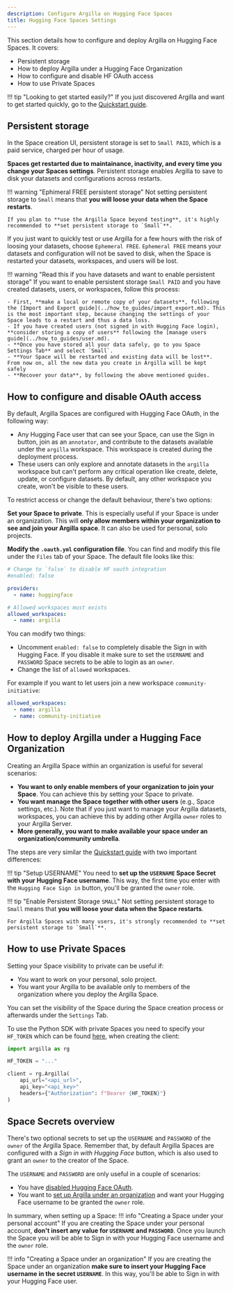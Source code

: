 ```yaml
---
description: Configure Argilla on Hugging Face Spaces
title: Hugging Face Spaces Settings
---
```


This section details how to configure and deploy Argilla on Hugging Face Spaces. It covers:

- Persistent storage
- How to deploy Argilla under a Hugging Face Organization
- How to configure and disable HF OAuth access
- How to use Private Spaces

!!! tip "Looking to get started easily?"
    If you just discovered Argilla and want to get started quickly, go to the [Quickstart guide](quickstart.md).

## Persistent storage

In the Space creation UI, persistent storage is set to `Small PAID`, which is a paid service, charged per hour of usage.

**Spaces get restarted due to maintainance, inactivity, and every time you change your Spaces settings**. Persistent storage enables Argilla to save to disk your datasets and configurations across restarts.

!!! warning "Ephimeral FREE persistent storage"
    Not setting persistent storage to `Small` means that **you will loose your data when the Space restarts**.

    If you plan to **use the Argilla Space beyond testing**, it's highly recommended to **set persistent storage to `Small`**.

If you just want to quickly test or use Argilla for a few hours with the risk of loosing your datasets, choose `Ephemeral FREE`. `Ephemeral FREE` means your datasets and configuration will not be saved to disk, when the Space is restarted your datasets, workspaces, and users will be lost.

!!! warning "Read this if you have datasets and want to enable persistent storage"
    If you want to enable persistent storage `Small PAID` and you have created datasets, users, or workspaces, follow this process:

    - First, **make a local or remote copy of your datasets**, following the [Import and Export guide](../how_to_guides/import_export.md). This is the most important step, because changing the settings of your Space leads to a restart and thus a data loss.
    - If you have created users (not signed in with Hugging Face login), **consider storing a copy of users** following the [manage users guide](../how_to_guides/user.md).
    - **Once you have stored all your data safely, go to you Space Settings Tab** and select `Small`.
    - **Your Space will be restarted and existing data will be lost**. From now on, all the new data you create in Argilla will be kept safely
    - **Recover your data**, by following the above mentioned guides.

## How to configure and disable OAuth access

By default, Argilla Spaces are configured with Hugging Face OAuth, in the following way:

- Any Hugging Face user that can see your Space, can use the Sign in button, join as an `annotator`, and contribute to the datasets available under the `argilla` workspace. This workspace is created during the deployment process.
- These users can only explore and annotate datasets in the `argilla` workspace but can't perform any critical operation like create, delete, update, or configure datasets. By default, any other workspace you create, won't be visible to these users.

To restrict access or change the default behaviour, there's two options:

**Set your Space to private**. This is especially useful if your Space is under an organization. This will **only allow members within your organization to see and join your Argilla space**. It can also be used for personal, solo projects.

**Modify the `.oauth.yml` configuration file**. You can find and modify this file under the `Files` tab of your Space. The default file looks like this:

```yaml
# Change to `false` to disable HF oauth integration
#enabled: false

providers:
  - name: huggingface

# Allowed workspaces must exists
allowed_workspaces:
  - name: argilla
```
You can modify two things:

- Uncomment `enabled: false` to completely disable the Sign in with Hugging Face. If you disable it make sure to set the `USERNAME` and `PASSWORD` Space secrets to be able to login as an `owner`.
- Change the list of `allowed` workspaces.

For example if you want to let users join a new workspace `community-initiative`:

```yaml
allowed_workspaces:
  - name: argilla
  - name: community-initiative
```

## How to deploy Argilla under a Hugging Face Organization

Creating an Argilla Space within an organization is useful for several scenarios:

- **You want to only enable members of your organization to join your Space**. You can achieve this by setting your Space to private.
- **You want manage the Space together with other users** (e.g., Space settings, etc.). Note that if you just want to manage your Argilla datasets, workspaces, you can achieve this by adding other Argilla `owner` roles to your Argilla Server.
- **More generally, you want to make available your space under an organization/community umbrella**.

The steps are very similar the [Quickstart guide](quickstart.md) with two important differences:

!!! tip "Setup USERNAME"
    You need to **set up the `USERNAME` Space Secret with your Hugging Face username**. This way, the first time you enter with the `Hugging Face Sign in` button, you'll be granted the `owner` role.

!!! tip "Enable Persistent Storage `SMALL`"
    Not setting persistent storage to `Small` means that **you will loose your data when the Space restarts**.

    For Argilla Spaces with many users, it's strongly recommended to **set persistent storage to `Small`**.

## How to use Private Spaces

Setting your Space visibility to private can be useful if:

- You want to work on your personal, solo project.
- You want your Argilla to be available only to members of the organization where you deploy the Argilla Space.

You can set the visibility of the Space during the Space creation process or afterwards under the `Settings` Tab.

To use the Python SDK with private Spaces you need to specify your `HF_TOKEN` which can be found [here](https://huggingface.co/settings/tokens), when creating the client:

```python
import argilla as rg

HF_TOKEN = "..."

client = rg.Argilla(
    api_url="<api_url>",
    api_key="<api_key>"
    headers={"Authorization": f"Bearer {HF_TOKEN}"}
)
```


## Space Secrets overview

There's two optional secrets to set up the `USERNAME` and `PASSWORD` of the `owner` of the Argilla Space. Remember that, by default Argilla Spaces are configured with a *Sign in with Hugging Face* button, which is also used to grant an `owner` to the creator of the Space.

The `USERNAME` and `PASSWORD` are only useful in a couple of scenarios:

- You have [disabled Hugging Face OAuth](#how-to-configure-and-disable-oauth-access).
- You want to [set up Argilla under an organization](#how-to-deploy-argilla-under-a-hugging-face-organization) and want your Hugging Face username to be granted the `owner` role.

In summary, when setting up a Space:
!!! info "Creating a Space under your personal account"
    If you are creating the Space under your personal account, **don't insert any value for `USERNAME` and `PASSWORD`**. Once you launch the Space you will be able to Sign in with your Hugging Face username and the `owner` role.

!!! info "Creating a Space under an organization"
    If you are creating the Space under an organization **make sure to insert your Hugging Face username in the secret `USERNAME`**. In this way, you'll be able to Sign in with your Hugging Face user.